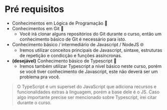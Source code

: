 # Pré requisitos

- Conhecimentos em Lógica de Programação 🤖
- Conhecimentos em Git 🐙
  - Você irá clonar alguns repositórios do Git durante o curso, então um conhecimento básico de Git é necessário para isto.
- Conhecimento básico / intermediário de Javascript / NodeJS 🌐
  - Iremos utilizar conceitos principais de Javascript, sintaxe, estruturas de repetição e condicção e funções assíncronas.
- **(desejável)** Conhecimento básico de Typescript 📝
  - Iremos também utilizar Typescript a nível básico neste curso, porém se você tiver conhecimento de Javascript, este não deverá ser um problema pra você.
> O TypeScript é um superset do JavaScript que adiciona recursos e funcionalidades extras à linguagem, porém a base dele é o JS. Caso algo importante precise ser mencionado sobre Typescript, irei citar durante o curso.
